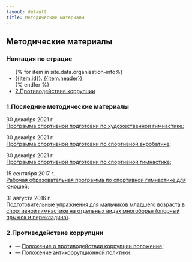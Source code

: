 ```yaml
---
layout: default
title: Методические материалы
---
```


<main class="main">
            <section class="info-section">
                <div class="info-section__content-wrapper content-wrapper">
                    <h2 class="info-section__title default-section-title">Методические материалы</h2>
                    <h3 class="info-section__card-title default-card-title">Нвигация по страцие</h3>
                    <ul class="info-section__navbar">
                        {% for item in site.data.organisation-info%}
                        <li><a href="#actual">{{item.id}}. {{item.header}}</a></li>
                        {% endfor %}
                        <li><a href="#corruption">2.Противодействие коррупции</a></li>
                    </ul>
                    <div class="info-section__actual" id="actual">
                        <h3 class="info-section__card-title default-card-title">1.Последние методические материалы</h3>
                        <div class="info-section__main default-paragraph">
                            <p>
                                30 декабря 2021 г. <br> <a href="">Программа спортивной подготовки по художественной
                                    гимнастике</a>;
                            </p>
                            <p>
                                30 декабря 2021 г. <br> <a href="">Программа спортивной подготовки по спортивной
                                    акробатике</a>;
                            </p>
                            <p>
                                30 декабря 2021 г. <br> <a href="">Программа спортивной подготовки по спортивной
                                    гимнастике</a>;
                            </p>
                            <p>
                                15 сентября 2017 г. <br> <a href="">Рабочая образовательная программа по спортивной
                                    гимнастике для юношей</a>;
                            </p>
                            <p>
                                31 августа 2016 г. <br> <a href="">Подготовительные упражнения для мальчиков младшего возраста в
                                спортивной гимнастике на отдельных видах многоборья (опорный прыжок и перекладина)</a>.
                            </p>
                        </div>
                    </div>
                    <div class="info-section__corruption" id="corruption">
                        <h3 class="info-section__card-title default-card-title">2.Противодействие коррупции</h3>
                        <ul class="default-info-list">
                            <li>&mdash; <a href="">Положение о противодействии коррупции положение; </a> </li>
                            <li>&mdash; <a href="">Положение антикоррупционной политики. </a></li>
                        </ul>
                    </div>
                </div>
            </section>
        </main>